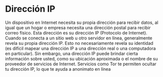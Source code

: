 [Title]: # (Dirección IP)
[Order]: # (57)

# Dirección IP 

Un dispositivo en Internet necesita su propia dirección para recibir datos, al igual que un hogar o empresa necesita una dirección postal para recibir correo físico. Esta dirección es su dirección IP (Protocolo de Internet). Cuando se conecta a un sitio web u otro servidor en línea, generalmente revela su propia dirección IP. Esto no necesariamente revela su identidad (es difícil mapear una dirección IP a una dirección real o una computadora en particular). Sin embargo, una dirección IP puede brindar cierta información sobre usted, como su ubicación aproximada o el nombre de su proveedor de servicios de Internet. Servicios como Tor te permiten ocultar tu dirección IP, lo que te ayuda a anonimato en línea